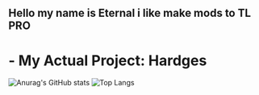 ## Hello my name is Eternal i like make mods to TL PRO

# - My Actual Project: Hardges

![Anurag's GitHub stats](https://github-readme-stats.vercel.app/api?username=01Eternal&show_icons=true&theme=dracula) ![Top Langs](https://github-readme-stats.vercel.app/api/top-langs/?username=01Eternal&hide_progress=true&theme=dracula&layout=donut)
